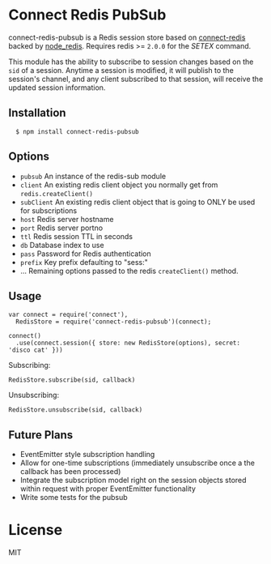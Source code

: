 # Connect Redis PubSub

connect-redis-pubsub is a Redis session store based on [connect-redis](https://github.com/visionmedia/connect-redis) backed by [node_redis](http://github.com/mranney/node_redis). Requires redis >= `2.0.0` for the _SETEX_ command.

This module has the ability to subscribe to session changes based on the `sid` of a session. Anytime a session is modified, it will publish to the session's channel, and any client subscribed to that session, will receive the updated session information.

## Installation

	  $ npm install connect-redis-pubsub

## Options
  
  - `pubsub` An instance of the redis-sub module
  - `client` An existing redis client object you normally get from `redis.createClient()`
  - `subClient` An existing redis client object that is going to ONLY be used for subscriptions
  - `host` Redis server hostname
  - `port` Redis server portno
  - `ttl` Redis session TTL in seconds
  - `db` Database index to use
  - `pass` Password for Redis authentication
  - `prefix` Key prefix defaulting to "sess:"
  - ...    Remaining options passed to the redis `createClient()` method.

## Usage

    var connect = require('connect'), 
      RedisStore = require('connect-redis-pubsub')(connect);

    connect()
      .use(connect.session({ store: new RedisStore(options), secret: 'disco cat' }))

Subscribing:

    RedisStore.subscribe(sid, callback)

Unsubscribing:

    RedisStore.unsubscribe(sid, callback)

## Future Plans

  - EventEmitter style subscription handling
  - Allow for one-time subscriptions (immediately unsubscribe once a the callback has been processed)
  - Integrate the subscription model right on the session objects stored within request with proper EventEmitter functionality
  - Write some tests for the pubsub

# License

  MIT
